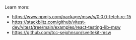 Learn more:
- https://www.npmjs.com/package/msw/v/0.0.0-fetch.rc-15
- https://stackblitz.com/github/vitest-dev/vitest/tree/main/examples/react-testing-lib-msw
- https://github.com/tcc-sejohnson/sveltekit-msw
